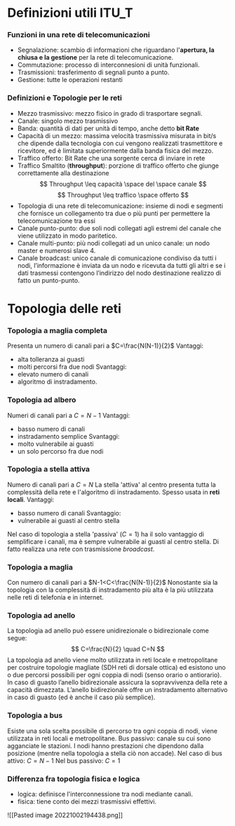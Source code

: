 # Definizioni utili ITU_T

### Funzioni in una rete di telecomunicazioni
- Segnalazione: scambio di informazioni che riguardano l'**apertura, la chiusa e la gestione** per la rete di telecomunicazione.
- Commutazione: processo di interconnesioni di unità funzionali.
- Trasmissioni: trasferimento di segnali punto a punto.
- Gestione: tutte le operazioni restanti

### Definizioni e Topologie per le reti
- Mezzo trasmissivo: mezzo fisico in grado di trasportare segnali.
- Canale: singolo mezzo trasmissivo
- Banda: quantità di dati per unità di tempo, anche detto **bit Rate**
- Capacità di un mezzo: massima velocità trasmissiva misurata in bit/s che dipende dalla tecnologia con cui vengono realizzati trasmettitore e ricevitore, ed è limitata superiormente dalla banda fisica del mezzo.
- Traffico offerto: Bit Rate che una sorgente cerca di inviare in rete
- Traffico Smaltito (**throughput**): porzione di traffico offerto che giunge correttamente alla destinazione
$$
Throughput \leq capacità \space del \space canale
$$
$$
Throughput \leq traffico \space offerto
$$
- Topologia di una rete di telecomunicazione: insieme di nodi e segmenti che fornisce un collegamento tra due o più punti per permettere la telecomunicazione tra essi
- Canale punto-punto: due soli nodi collegati agli estremi del canale che viene utilizzato in modo paritetico.
- Canale multi-punto: più nodi collegati ad un unico canale: un nodo master e numerosi slave 4.
- Canale broadcast: unico canale di comunicazione condiviso da tutti i nodi, l’informazione è inviata da un nodo e ricevuta da tutti gli altri e se i dati trasmessi contengono l’indirizzo del nodo destinazione realizzo di fatto un punto-punto.

# Topologia delle reti

### Topologia a maglia completa
Presenta un numero di canali pari a $C=\frac{N(N-1)}{2}$
Vantaggi:
- alta tolleranza ai guasti
- molti percorsi fra due nodi
Svantaggi:
- elevato numero di canali
- algoritmo di instradamento.

### Topologia ad albero
Numeri di canali pari a $C=N-1$
Vantaggi:
- basso numero di canali
- instradamento semplice
Svantaggi:
- molto vulnerabile ai guasti
- un solo percorso fra due nodi

### Topologia a stella attiva
Numero di canali pari a $C=N$
La stella 'attiva'  al centro presenta tutta la complessità della rete e l'algoritmo di instradamento.
Spesso usata in **reti locali**.
Vantaggi:
- basso numero di canali
Svantaggio:
- vulnerabile ai guasti al centro stella

Nel caso di topologia a stella 'passiva' ($C=1$)  ha il solo vantaggio di semplificare i canali, ma è sempre vulnerabile ai guasti al centro stella.
Di fatto realizza una rete con trasmissione *broadcast*.

### Topologia a maglia
Con numero di canali pari a $N-1<C<\frac{N(N-1)}{2}$
Nonostante sia la topologia con la complessità di instradamento più alta è la più utilizzata nelle reti di telefonia e in internet.

### Topologia ad anello

La topologia ad anello può essere unidirezionale o bidirezionale come segue:$$
C=\frac{N}{2} \quad C=N
$$La topologia ad anello viene molto utilizzata in reti locale e metropolitane per costruire topologie magliate (SDH reti di dorsale ottica) ed esistono uno o due percorsi possibili per ogni coppia di nodi (senso orario o antiorario). In caso di guasto l’anello bidirezionale assicura la sopravvivenza della rete a capacità dimezzata. L’anello bidirezionale offre un instradamento alternativo in caso di guasto (ed è anche il caso più semplice).

### Topologia a bus

Esiste una sola scelta possibile di percorso tra ogni coppia di nodi, viene utilizzata in reti locali e metropolitane. Bus passivo: canale su cui sono agganciate le stazioni. I nodi hanno prestazioni che dipendono dalla posizione (mentre nella topologia a stella ciò non accade).
Nel caso di bus attivo: $C=N-1$
Nel bus passivo: $C=1$

### Differenza fra topologia fisica e logica

- logica: definisce l'interconnessione tra nodi mediante canali.
- fisica: tiene conto dei mezzi trasmissivi effettivi.

![[Pasted image 20221002194438.png]]